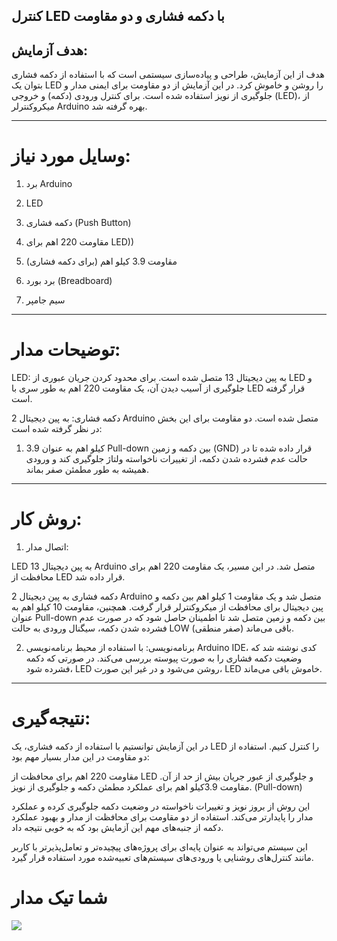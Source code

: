  ## کنترل LED با دکمه فشاری و دو مقاومت

## هدف آزمایش:

هدف از این آزمایش، طراحی و پیاده‌سازی سیستمی است که با استفاده از دکمه فشاری بتوان یک LED را روشن و خاموش کرد. در این آزمایش از دو مقاومت برای ایمنی مدار و جلوگیری از نویز استفاده شده است. برای کنترل ورودی (دکمه) و خروجی (LED)، از میکروکنترلر Arduino بهره گرفته شد.


---

# وسایل مورد نیاز:

1. برد Arduino


2. LED
3. دکمه فشاری (Push Button)
4. مقاومت 220 اهم برای LED))
5. مقاومت 3.9 کیلو اهم (برای دکمه فشاری)
6. برد بورد (Breadboard)
7. سیم‌ جامپر
---
# توضیحات مدار:
LED: به پین دیجیتال 13 متصل شده است. برای محدود کردن جریان عبوری از LED و جلوگیری از آسیب دیدن آن، یک مقاومت 220 اهم به طور سری با LED قرار گرفته است.

دکمه فشاری: به پین دیجیتال 2 Arduino متصل شده است. دو مقاومت برای این بخش در نظر گرفته شده است:

1.	3.9 کیلو اهم به عنوان Pull-down بین دکمه و زمین (GND) قرار داده شده تا در حالت عدم فشرده شدن دکمه، از تغییرات ناخواسته ولتاژ جلوگیری کند و ورودی همیشه به طور مطمئن صفر بماند.

---

# روش کار:

1. اتصال مدار:

LED به پین دیجیتال 13 Arduino متصل شد. در این مسیر، یک مقاومت 220 اهم برای محافظت از LED قرار داده شد.

دکمه فشاری به پین دیجیتال 2 Arduino متصل شد و یک مقاومت 1 کیلو اهم بین دکمه و پین دیجیتال برای محافظت از میکروکنترلر قرار گرفت. همچنین، مقاومت 10 کیلو اهم به عنوان Pull-down بین دکمه و زمین متصل شد تا اطمینان حاصل شود که در صورت عدم فشرده شدن دکمه، سیگنال ورودی به حالت LOW (صفر منطقی) باقی می‌ماند.

2. برنامه‌نویسی:
با استفاده از محیط برنامه‌نویسی Arduino IDE، کدی نوشته شد که وضعیت دکمه فشاری را به صورت پیوسته بررسی می‌کند.
در صورتی که دکمه فشرده شود، LED روشن می‌شود و در غیر این صورت، LED خاموش باقی می‌ماند.

---

# نتیجه‌گیری:

در این آزمایش توانستیم با استفاده از دکمه فشاری، یک LED را کنترل کنیم. استفاده از دو مقاومت در این مدار بسیار مهم بود:

مقاومت 220 اهم برای محافظت از LED و جلوگیری از عبور جریان بیش از حد از آن.
مقاومت 3.9کیلو اهم برای عملکرد مطمئن دکمه و جلوگیری از نویز. (Pull-down)

این روش از بروز نویز و تغییرات ناخواسته در وضعیت دکمه جلوگیری کرده و عملکرد مدار را پایدارتر می‌کند. استفاده از دو مقاومت برای محافظت از مدار و بهبود عملکرد دکمه از جنبه‌های مهم این آزمایش بود که به‌ خوبی نتیجه داد.

این سیستم می‌تواند به‌ عنوان پایه‌ای برای پروژه‌های پیچیده‌تر و تعامل‌پذیرتر با کاربر مانند کنترل‌های روشنایی یا ورودی‌های سیستم‌های تعبیه‌شده مورد استفاده قرار گیرد.
# شما تیک مدار
![](https://github.com/Mortezamohasebati/microprocessor_3/blob/main/Light%20on%20off%20button-9665ddcf-53ae-4ec6-ae37-12f00a36d1d6-ezgif.com-video-to-gif-converter.gif)
